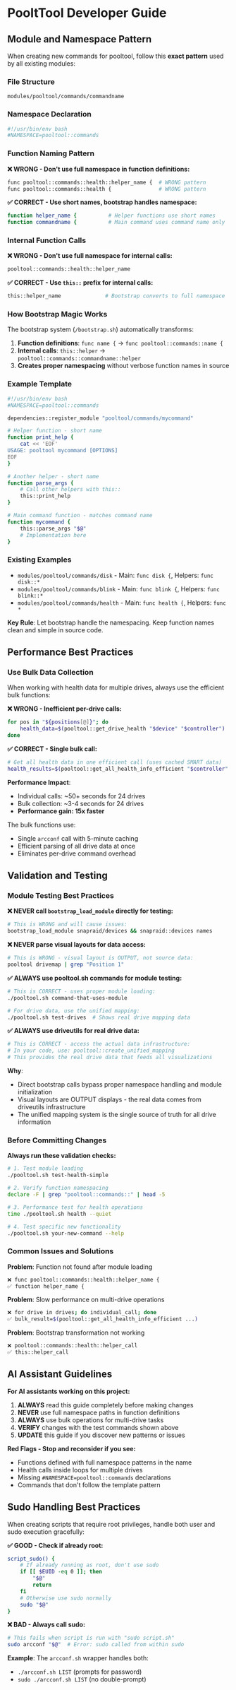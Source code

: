 # PooltTool Developer Guide

## Module and Namespace Pattern

When creating new commands for pooltool, follow this **exact pattern** used by all existing modules:

### File Structure
```
modules/pooltool/commands/commandname
```

### Namespace Declaration
```bash
#!/usr/bin/env bash
#NAMESPACE=pooltool::commands
```

### Function Naming Pattern

**❌ WRONG - Don't use full namespace in function definitions:**
```bash
func pooltool::commands::health::helper_name {  # WRONG pattern
func pooltool::commands::health {               # WRONG pattern
```

**✅ CORRECT - Use short names, bootstrap handles namespace:**
```bash
function helper_name {          # Helper functions use short names
function commandname {          # Main command uses command name only
```

### Internal Function Calls

**❌ WRONG - Don't use full namespace for internal calls:**
```bash
pooltool::commands::health::helper_name
```

**✅ CORRECT - Use `this::` prefix for internal calls:**
```bash
this::helper_name              # Bootstrap converts to full namespace
```

### How Bootstrap Magic Works

The bootstrap system (`/bootstrap.sh`) automatically transforms:

1. **Function definitions**: `func name {` → `func pooltool::commands::name {`
2. **Internal calls**: `this::helper` → `pooltool::commands::commandname::helper`
3. **Creates proper namespacing** without verbose function names in source

### Example Template

```bash
#!/usr/bin/env bash
#NAMESPACE=pooltool::commands

dependencies::register_module "pooltool/commands/mycommand"

# Helper function - short name
function print_help {
    cat << 'EOF'
USAGE: pooltool mycommand [OPTIONS]
EOF
}

# Another helper - short name  
function parse_args {
    # Call other helpers with this::
    this::print_help
}

# Main command function - matches command name
function mycommand {
    this::parse_args "$@"
    # Implementation here
}
```

### Existing Examples

- `modules/pooltool/commands/disk` - Main: `func disk {`, Helpers: `func disk::*`
- `modules/pooltool/commands/blink` - Main: `func blink {`, Helpers: `func blink::*` 
- `modules/pooltool/commands/health` - Main: `func health {`, Helpers: `func *`

**Key Rule**: Let bootstrap handle the namespacing. Keep function names clean and simple in source code.

## Performance Best Practices

### Use Bulk Data Collection
When working with health data for multiple drives, always use the efficient bulk functions:

**❌ WRONG - Inefficient per-drive calls:**
```bash
for pos in "${positions[@]}"; do
    health_data=$(pooltool::get_drive_health "$device" "$controller")  # Slow!
done
```

**✅ CORRECT - Single bulk call:**
```bash
# Get all health data in one efficient call (uses cached SMART data)
health_results=$(pooltool::get_all_health_info_efficient "$controller" "${unified_array[@]}")
```

**Performance Impact**: 
- Individual calls: ~50+ seconds for 24 drives
- Bulk collection: ~3-4 seconds for 24 drives  
- **Performance gain: 15x faster**

The bulk functions use:
- Single `arcconf` call with 5-minute caching
- Efficient parsing of all drive data at once
- Eliminates per-drive command overhead

## Validation and Testing

### Module Testing Best Practices

**❌ NEVER call `bootstrap_load_module` directly for testing:**
```bash
# This is WRONG and will cause issues:
bootstrap_load_module snapraid/devices && snapraid::devices names
```

**❌ NEVER parse visual layouts for data access:**
```bash
# This is WRONG - visual layout is OUTPUT, not source data:
pooltool drivemap | grep "Position 1"
```

**✅ ALWAYS use pooltool.sh commands for module testing:**
```bash
# This is CORRECT - uses proper module loading:
./pooltool.sh command-that-uses-module

# For drive data, use the unified mapping:
./pooltool.sh test-drives  # Shows real drive mapping data
```

**✅ ALWAYS use driveutils for real drive data:**
```bash
# This is CORRECT - access the actual data infrastructure:
# In your code, use: pooltool::create_unified_mapping
# This provides the real drive data that feeds all visualizations
```

**Why**: 
- Direct bootstrap calls bypass proper namespace handling and module initialization
- Visual layouts are OUTPUT displays - the real data comes from driveutils infrastructure
- The unified mapping system is the single source of truth for all drive information

### Before Committing Changes

**Always run these validation checks:**

```bash
# 1. Test module loading
./pooltool.sh test-health-simple

# 2. Verify function namespacing  
declare -F | grep "pooltool::commands::" | head -5

# 3. Performance test for health operations
time ./pooltool.sh health --quiet

# 4. Test specific new functionality
./pooltool.sh your-new-command --help
```

### Common Issues and Solutions

**Problem**: Function not found after module loading
```bash
❌ func pooltool::commands::health::helper_name {
✅ function helper_name {
```

**Problem**: Slow performance on multi-drive operations
```bash
❌ for drive in drives; do individual_call; done
✅ bulk_result=$(pooltool::get_all_health_info_efficient ...)
```

**Problem**: Bootstrap transformation not working
```bash
❌ pooltool::commands::health::helper_call
✅ this::helper_call
```

## AI Assistant Guidelines

**For AI assistants working on this project:**

1. **ALWAYS** read this guide completely before making changes
2. **NEVER** use full namespace paths in function definitions  
3. **ALWAYS** use bulk operations for multi-drive tasks
4. **VERIFY** changes with the test commands shown above
5. **UPDATE** this guide if you discover new patterns or issues

**Red Flags - Stop and reconsider if you see:**
- Functions defined with full namespace patterns in the name
- Health calls inside loops for multiple drives
- Missing `#NAMESPACE=pooltool::commands` declarations
- Commands that don't follow the template pattern

## Sudo Handling Best Practices

When creating scripts that require root privileges, handle both user and sudo execution gracefully:

**✅ GOOD - Check if already root:**
```bash
script_sudo() {
    # If already running as root, don't use sudo
    if [[ $EUID -eq 0 ]]; then
        "$@"
        return
    fi
    # Otherwise use sudo normally
    sudo "$@"
}
```

**❌ BAD - Always call sudo:**
```bash
# This fails when script is run with "sudo script.sh"
sudo arcconf "$@"  # Error: sudo called from within sudo
```

**Example**: The `arcconf.sh` wrapper handles both:
- `./arcconf.sh LIST` (prompts for password)
- `sudo ./arcconf.sh LIST` (no double-prompt)
